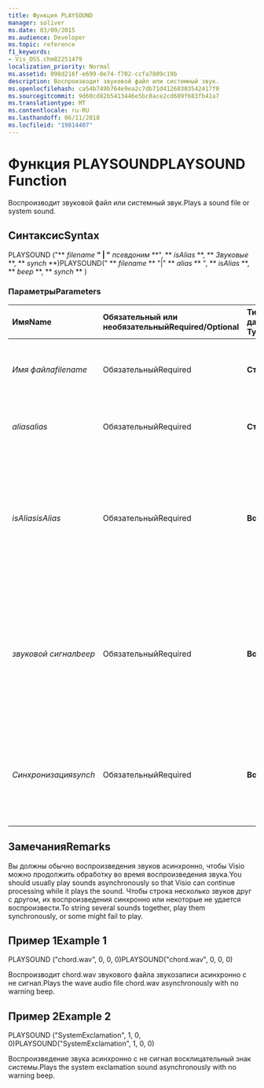 ```yaml
---
title: Функция PLAYSOUND
manager: soliver
ms.date: 03/09/2015
ms.audience: Developer
ms.topic: reference
f1_keywords:
- Vis_DSS.chm82251479
localization_priority: Normal
ms.assetid: 098d216f-e699-0e74-f702-ccfa7809c19b
description: Воспроизводит звуковой файл или системный звук.
ms.openlocfilehash: ca54b749b764e9ea2c7db71d41268303542417f0
ms.sourcegitcommit: 9d60cd82b5413446e5bc8ace2cd689f683fb41a7
ms.translationtype: MT
ms.contentlocale: ru-RU
ms.lasthandoff: 06/11/2018
ms.locfileid: "19814407"
---
```

# <a name="playsound-function"></a><span data-ttu-id="daa7f-103">Функция PLAYSOUND</span><span class="sxs-lookup"><span data-stu-id="daa7f-103">PLAYSOUND Function</span></span>

<span data-ttu-id="daa7f-104">Воспроизводит звуковой файл или системный звук.</span><span class="sxs-lookup"><span data-stu-id="daa7f-104">Plays a sound file or system sound.</span></span> 
  
## <a name="syntax"></a><span data-ttu-id="daa7f-105">Синтаксис</span><span class="sxs-lookup"><span data-stu-id="daa7f-105">Syntax</span></span>

<span data-ttu-id="daa7f-106">PLAYSOUND ("** *filename* **" | "** *псевдоним* **", ** *isAlias* **, ** *Звуковые* **, ** *synch* **)</span><span class="sxs-lookup"><span data-stu-id="daa7f-106">PLAYSOUND(" ** *filename* ** "|" ** *alias* ** ", ** *isAlias* **, ** *beep* **, ** *synch* ** )</span></span> 
  
### <a name="parameters"></a><span data-ttu-id="daa7f-107">Параметры</span><span class="sxs-lookup"><span data-stu-id="daa7f-107">Parameters</span></span>

|<span data-ttu-id="daa7f-108">**Имя**</span><span class="sxs-lookup"><span data-stu-id="daa7f-108">**Name**</span></span>|<span data-ttu-id="daa7f-109">**Обязательный или необязательный**</span><span class="sxs-lookup"><span data-stu-id="daa7f-109">**Required/Optional**</span></span>|<span data-ttu-id="daa7f-110">**Тип данных**</span><span class="sxs-lookup"><span data-stu-id="daa7f-110">**Data Type**</span></span>|<span data-ttu-id="daa7f-111">**Описание**</span><span class="sxs-lookup"><span data-stu-id="daa7f-111">**Description**</span></span>|
|:-----|:-----|:-----|:-----|
| <span data-ttu-id="daa7f-112">_Имя файла_</span><span class="sxs-lookup"><span data-stu-id="daa7f-112">_filename_</span></span> <br/> |<span data-ttu-id="daa7f-113">Обязательный</span><span class="sxs-lookup"><span data-stu-id="daa7f-113">Required</span></span>  <br/> |<span data-ttu-id="daa7f-114">**Строка**</span><span class="sxs-lookup"><span data-stu-id="daa7f-114">**String**</span></span> <br/> |<span data-ttu-id="daa7f-115">Имя звукового файла, которые необходимо воспроизвести.</span><span class="sxs-lookup"><span data-stu-id="daa7f-115">The name of the sound file you want to play.</span></span>  <br/> |
| <span data-ttu-id="daa7f-116">_alias_</span><span class="sxs-lookup"><span data-stu-id="daa7f-116">_alias_</span></span> <br/> |<span data-ttu-id="daa7f-117">Обязательный</span><span class="sxs-lookup"><span data-stu-id="daa7f-117">Required</span></span>  <br/> |<span data-ttu-id="daa7f-118">**Строка**</span><span class="sxs-lookup"><span data-stu-id="daa7f-118">**String**</span></span> <br/> | <span data-ttu-id="daa7f-119">Система звуковой представленный псевдоним.</span><span class="sxs-lookup"><span data-stu-id="daa7f-119">A system sound represented by an alias.</span></span>  <br/> |
| <span data-ttu-id="daa7f-120">_isAlias_</span><span class="sxs-lookup"><span data-stu-id="daa7f-120">_isAlias_</span></span> <br/> |<span data-ttu-id="daa7f-121">Обязательный</span><span class="sxs-lookup"><span data-stu-id="daa7f-121">Required</span></span>  <br/> |<span data-ttu-id="daa7f-122">**Boolean**</span><span class="sxs-lookup"><span data-stu-id="daa7f-122">**Boolean**</span></span> <br/> | <span data-ttu-id="daa7f-123">Указывает, является ли предыдущего выражения псевдоним или имя; Используйте ненулевое значение, чтобы указать псевдоним.</span><span class="sxs-lookup"><span data-stu-id="daa7f-123">Specifies whether the preceding expression is an alias or file name; use a non-zero value to specify an alias.</span></span>  <br/> |
| <span data-ttu-id="daa7f-124">_звуковой сигнал_</span><span class="sxs-lookup"><span data-stu-id="daa7f-124">_beep_</span></span> <br/> |<span data-ttu-id="daa7f-125">Обязательный</span><span class="sxs-lookup"><span data-stu-id="daa7f-125">Required</span></span>  <br/> |<span data-ttu-id="daa7f-126">**Boolean**</span><span class="sxs-lookup"><span data-stu-id="daa7f-126">**Boolean**</span></span> <br/> |<span data-ttu-id="daa7f-127">Указывает, будет ли Microsoft Visio издает звуковые сигналы при не может воспроизводиться звук; Используйте ненулевое число звуковые сигналы.</span><span class="sxs-lookup"><span data-stu-id="daa7f-127">Specifies whether Microsoft Visio beeps when sound can't be played; use a non-zero number to beep.</span></span>  <br/> |
| <span data-ttu-id="daa7f-128">_Синхронизация_</span><span class="sxs-lookup"><span data-stu-id="daa7f-128">_synch_</span></span> <br/> |<span data-ttu-id="daa7f-129">Обязательный</span><span class="sxs-lookup"><span data-stu-id="daa7f-129">Required</span></span>  <br/> |<span data-ttu-id="daa7f-130">**Boolean**</span><span class="sxs-lookup"><span data-stu-id="daa7f-130">**Boolean**</span></span> <br/> |<span data-ttu-id="daa7f-131">Определяет, будут ли асинхронно воспроизводиться звуки (0) или синхронно (1).</span><span class="sxs-lookup"><span data-stu-id="daa7f-131">Determines whether sounds are played asynchronously (0) or synchronously (1).</span></span>  <br/> |
   
## <a name="remarks"></a><span data-ttu-id="daa7f-132">Замечания</span><span class="sxs-lookup"><span data-stu-id="daa7f-132">Remarks</span></span>

<span data-ttu-id="daa7f-133">Вы должны обычно воспроизведения звуков асинхронно, чтобы Visio можно продолжить обработку во время воспроизведения звука.</span><span class="sxs-lookup"><span data-stu-id="daa7f-133">You should usually play sounds asynchronously so that Visio can continue processing while it plays the sound.</span></span> <span data-ttu-id="daa7f-134">Чтобы строка несколько звуков друг с другом, их воспроизведения синхронно или некоторые не удается воспроизвести.</span><span class="sxs-lookup"><span data-stu-id="daa7f-134">To string several sounds together, play them synchronously, or some might fail to play.</span></span> 
  
## <a name="example-1"></a><span data-ttu-id="daa7f-135">Пример 1</span><span class="sxs-lookup"><span data-stu-id="daa7f-135">Example 1</span></span>

<span data-ttu-id="daa7f-136">PLAYSOUND ("chord.wav", 0, 0, 0)</span><span class="sxs-lookup"><span data-stu-id="daa7f-136">PLAYSOUND("chord.wav", 0, 0, 0)</span></span>
  
<span data-ttu-id="daa7f-137">Воспроизводит chord.wav звукового файла звукозаписи асинхронно с не сигнал.</span><span class="sxs-lookup"><span data-stu-id="daa7f-137">Plays the wave audio file chord.wav asynchronously with no warning beep.</span></span>
  
## <a name="example-2"></a><span data-ttu-id="daa7f-138">Пример 2</span><span class="sxs-lookup"><span data-stu-id="daa7f-138">Example 2</span></span>

<span data-ttu-id="daa7f-139">PLAYSOUND ("SystemExclamation", 1, 0, 0)</span><span class="sxs-lookup"><span data-stu-id="daa7f-139">PLAYSOUND("SystemExclamation", 1, 0, 0)</span></span>
  
<span data-ttu-id="daa7f-140">Воспроизведение звука асинхронно с не сигнал восклицательный знак системы.</span><span class="sxs-lookup"><span data-stu-id="daa7f-140">Plays the system exclamation sound asynchronously with no warning beep.</span></span>
  

